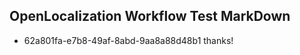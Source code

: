 ## OpenLocalization Workflow Test MarkDown
* 62a801fa-e7b8-49af-8abd-9aa8a88d48b1 thanks!

<!--HONumber=Jul16_HO4-->


